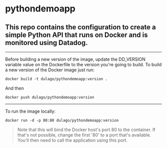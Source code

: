 # pythondemoapp
This repo contains the configuration to create a simple Python API that runs on Docker and is monitored using Datadog.
-------------------------------------------------
-------------------------------------------------
Before building a new version of the image, update the DD_VERSION variable value on the Dockerfile to the version you're going to build.
To build a new version of the Docker image just run:
``` 
docker build -t dulago/pythondemoapp:version .
```
And then
``` 
docker push dulago/pythondemoapp:version
```
-------------------------------------------------
To run the image locally:
``` 
docker run -d -p 80:80 dulago/pythondemoapp:version
```
> Note that this will bind the Docker host's port 80 to the container. If that's not possible, change the first '80' to a port that's available. You'll then need to call the application using this port.

